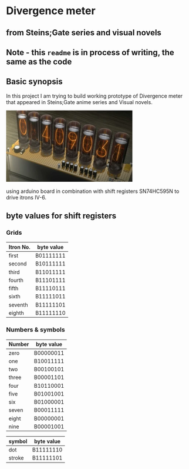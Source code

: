 # Divergence meter

## from Steins;Gate series and visual novels

## Note - this `readme` is in process of writing, the same as the code

## Basic synopsis

In this project I am trying to build working prototype of Divergence meter that appeared in Steins;Gate anime series and Visual novels.

![alt text](https://raw.githubusercontent.com/Okarisu/Divergence-Meter/rewrite-getTime/images/Divergence_Meter.webp "Logo Title Text 1")

 using arduino board in combination with shift registers SN74HC595N to drive itrons IV-6.

## byte values for shift registers

### Grids

| Itron No. | byte value |
| --------- | ---------- |
| first |  B01111111 |
| second | B10111111 |
| third | B11011111 |
| fourth | B11101111 |
| fifth | B11110111 |
| sixth | B11111011 |
| seventh | B11111101 |
| eighth | B11111110 |

### Numbers & symbols

| Number | byte value |
| ------ | ---------- |
| zero | B00000011 |
| one | B10011111 |
| two | B00100101 |
| three | B00001101 |
| four | B10110001 |
| five | B01001001 |
| six | B01000001 |
| seven | B00011111 |
| eight | B00000001 |
|nine | B00001001 |

| symbol | byte value |
| ------ | ---------- |
| dot | B11111110 |
| stroke | B11111101 |
